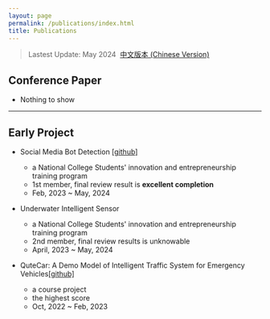 ```yaml
---
layout: page
permalink: /publications/index.html
title: Publications
---
```


> Lastest Update: May 2024&nbsp;  [中文版本 (Chinese Version)](/file/publications-zh.md/)

## Conference Paper

- Nothing to show

---

## Early Project

- Social Media Bot Detection [[github]](https://github.com/SirryChen/CACL) 
  - a National College Students' innovation and entrepreneurship training program
  - 1st member, final review result is **excellent completion**
  - Feb, 2023 ~ May, 2024

- Underwater Intelligent Sensor
  - a National College Students' innovation and entrepreneurship training program
  - 2nd member, final review results is unknowable
  - April, 2023 ~ May, 2024



- QuteCar: A Demo Model of Intelligent Traffic System for Emergency Vehicles[[github]](https://github.com/SirryChen/QuteCar)
  - a course project
  - the highest score
  - Oct, 2022 ~ Feb, 2023



